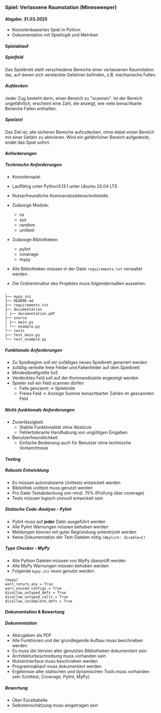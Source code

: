 ### Spiel: Verlassene Raumstation (Minesweeper)

#### Abgabe: 31.03.2025

- Konsolenbasiertes Spiel in Python
- Dokumentation mit Spiellogik und Metriken

#### Spielablauf

##### Spielfeld

Das Spielbrett stellt verschiedene Bereiche einer verlassenen Raumstation dar, auf
denen sich versteckte Gefahren befinden, z.B. mechanische Fallen.
##### Aufdecken

Jeder Zug besteht darin, einen Bereich zu "scannen". Ist der Bereich ungefährlich,
erscheint eine Zahl, die anzeigt, wie viele benachbarte Bereiche Fallen enthalten.
##### Spielziel

Das Ziel ist, alle sicheren Bereiche aufzudecken, ohne dabei einen Bereich mit einer
Gefahr zu aktivieren. Wird ein gefährlicher Bereich aufgedeckt, endet das Spiel sofort.


#### Anforderungen
##### Technische Anforderungen

- Konsolenspiel
- Lauffähig unter Python3.13.1 unter Ubuntu 20.04 LTS
- Nutzerfreundliche Kommandozeilenschnittstelle
- Zulässige Module:
	- os
	- sys
	- random
	- unittest
- Zulässige Bibliotheken:
	- pylint
	- coverage
	- mypy

- Alle Bibliotheken müssen in der Datei `requirements.txt` verwaltet werden.
- Die Ordnerstruktur des Projektes muss folgendermaßen aussehen:

```
.
├── mypy.ini
├── README.md
├── requirements.txt
├── documentation
│ ├── documentation.pdf
├── source
│ ├── main.py
│ └── example.py
└── tests
├── test_main.py
└── test_example.py
```


##### Funktionale Anforderungen
- Zu Spielbeginn soll ein zufälliges neues Spielbrett generiert werden
- zufällig verteilte freie Felder und Fallenfelder auf dem Spielbrett
- Mindestbrettgröße 5x5
- Verdecktes Feld soll auf der Kommandozeile angezeigt werden
- Spieler soll ein Feld scannen dürfen
	- Falle gescannt -> Spielende
	- Freies Feld -> Anzeige Summe benachbarter Zahlen im gescannten Feld

##### Nicht-funktionale Anforderungen

- Zuverlässigkeit:
	- Stabile Funktionalität ohne Abstürze
	- Fehlertolerante Handhabung von ungültigen Eingaben
- Benutzerfreundlichkeit
	- Einfache Bedienung auch für Benutzer ohne technische Vorkenntnisse


#### Testing

##### Robuste Entwicklung

- Es müssen automatisierte Unittests entwickelt werden
- Bibliothek unittest muss genutzt werden
- Pro Datei Testabdeckung von mind. 75% (Prüfung über coverage)
- Tests müssen logisch sinnvoll entwickelt sein

##### Statische Code-Analyse - Pylint

- Pylint muss auf **jeder** Datei ausgeführt werden
- Alle Pylint Warnungen müssen behoben werden
- Meldungen können mit guter Begründung unterdrückt werden
- Keine Dokumentation der Test-Dateien nötig `(#pylint: disable=C)`

##### Type Checker - MyPy

- Alle Python Dateien müssen von MyPy überprüft werden
- Alle MyPy Warnungen müssen behoben werden
- Folgende `mypy.ini` muss genutzt werden:

```
[mypy]
warn_return_any = True
warn_unused_configs = True
disallow_untyped_defs = True
disallow_untyped_calls = True
disallow_incomplete_defs = True
```


#### Dokumentation & Bewertung
##### Dokumentation

- Abzugeben als PDF
- Alle Funktionen und der grundlegende Aufbau muss beschrieben werden
- Es muss die Version aller genutzten Bibliotheken dokumentiert sein
- Architekturbeschreibung muss vorhanden sein
- Nutzerinterface muss beschrieben werden
- Programmablauf muss dokumentiert werden
- Ergebnisse aller statischen und dynamischen Tools muss vorhanden sein (Unittest, Coverage, Pylint, MyPy)

##### Bewertung 

- Über Exceltabelle 
- Selbsteinschätzung muss eingetragen sein
